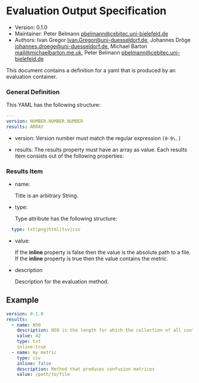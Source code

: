 # Evaluation Output Specification

*  Version: 0.1.0
*  Maintainer: Peter Belmann pbelmann@cebitec.uni-bielefeld.de
*  Authors: Ivan Gregor Ivan.Gregor@uni-duesseldorf.de, Johannes Dröge johannes.droege@uni-duesseldorf.de, Michael Barton mail@michaelbarton.me.uk, Peter Belmann pbelmann@cebitec.uni-bielefeld.de

This document contains a definition for a yaml that is produced by an evaluation container.  

### General Definition

This YAML has the following structure: 

```YAML
---
version: NUMBER.NUMBER.NUMBER
results: ARRAY
```

* version: Version number must match the regular expression `[0-9\.]` 

* results: The results property must have an array as value. Each results item consists out of the 
following properties:

### Results Item

* name: 

  Title is an arbitrary String.

* type:

  Type attribute has the following structure:

```YAML
  type: txt|png|html|tsv|csv
```
  
* value:

  If the **inline** property is false then the value is the absolute path to a file.
  If the **inline** property is true then the value contains the metric. 

* description

  Description for the evaluation method.

## Example

```YAML
version: 0.1.0
results:
  - name: N50
    description: N50 is the length for which the collection of all contigs of that length or longer covers at least half an assembly.
    value: 42
    type: txt
    inline:true
  - name: my metric
    type: csv
    inline: false
    description: Method that produces confusion matrices
    value: /path/to/file 
```

